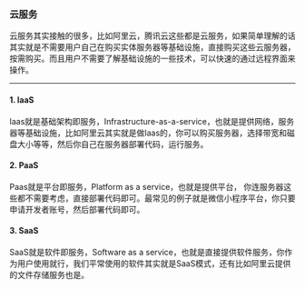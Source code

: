 ### 云服务

云服务其实接触的很多，比如阿里云，腾讯云这些都是云服务，如果简单理解的话其实就是不需要用户自己在购买实体服务器等基础设施，直接购买这些云服务器，按需购买。而且用户不需要了解基础设施的一些技术，可以快速的通过远程界面来操作。

---


#### 1. IaaS

Iaas就是基础架构即服务，Infrastructure-as-a-service，也就是提供网络，服务器等基础设施，比如阿里云其实就是做Iaas的，你可以购买服务器，选择带宽和磁盘大小等等，然后你自己在服务器部署代码，运行服务。

#### 2. PaaS

Paas就是平台即服务，Platform as a service，也就是提供平台， 你连服务器这些都不需要考虑，直接部署代码即可。最常见的例子就是微信小程序平台，你只要申请开发者账号，然后部署代码即可。

#### 3. SaaS

SaaS就是软件即服务，Software as a service，也就是直接提供软件服务，你作为用户使用就行，我们平常使用的软件其实就是SaaS模式，还有比如阿里云提供的文件存储服务也是。